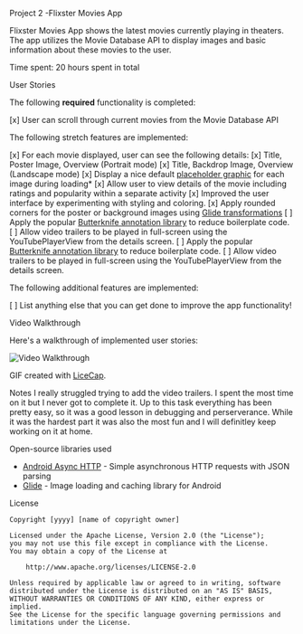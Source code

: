 Project 2 -Flixster Movies App

Flixster Movies App shows the latest movies currently playing in theaters. The app utilizes the Movie Database API to display images and basic information about these movies to the user.

Time spent: 20 hours spent in total

User Stories

The following **required** functionality is completed:

[x] User can scroll through current movies from the Movie Database API

The following stretch features are implemented:

 [x] For each movie displayed, user can see the following details:
 [x] Title, Poster Image, Overview (Portrait mode)
 [x] Title, Backdrop Image, Overview (Landscape mode)
 [x] Display a nice default [placeholder graphic](https://guides.codepath.org/android/Displaying-Images-with-the-Glide-Library#advanced-usage) for each image during loading* [x] Allow user to view details of the movie including ratings and popularity within a separate activity
 [x] Improved the user interface by experimenting with styling and coloring.
 [x] Apply rounded corners for the poster or background images using [Glide transformations](https://guides.codepath.org/android/Displaying-Images-with-the-Glide-Library#transformations) [ ] Apply the popular [Butterknife annotation library](http://guides.codepath.org/android/Reducing-View-Boilerplate-with-Butterknife) to reduce boilerplate code. [ ] Allow video trailers to be played in full-screen using the YouTubePlayerView from the details screen.
 [ ] Apply the popular [Butterknife annotation library](http://guides.codepath.org/android/Reducing-View-Boilerplate-with-Butterknife) to reduce boilerplate code.
 [ ] Allow video trailers to be played in full-screen using the YouTubePlayerView from the details screen.

The following additional features are implemented:

 [ ] List anything else that you can get done to improve the app functionality!

Video Walkthrough

Here's a walkthrough of implemented user stories:




<img src='https://github.com/lmoshiro/Flicks/raw/master/walkthroughFlickster.gif' title='Video Walkthrough' width='' alt='Video Walkthrough' />

GIF created with [LiceCap](http://www.cockos.com/licecap/).

Notes
I really struggled trying to add the video trailers. I spent the most time on it but I never got to complete it. Up to this task
everything has been pretty easy, so it was a good lesson in debugging and perserverance. While it was the hardest part it was also the most fun
and I will definitley keep working on it at home.

 Open-source libraries used

- [Android Async HTTP](https://github.com/loopj/android-async-http) - Simple asynchronous HTTP requests with JSON parsing
- [Glide](https://github.com/bumptech/glide) - Image loading and caching library for Android

 License

    Copyright [yyyy] [name of copyright owner]

    Licensed under the Apache License, Version 2.0 (the "License");
    you may not use this file except in compliance with the License.
    You may obtain a copy of the License at

        http://www.apache.org/licenses/LICENSE-2.0

    Unless required by applicable law or agreed to in writing, software
    distributed under the License is distributed on an "AS IS" BASIS,
    WITHOUT WARRANTIES OR CONDITIONS OF ANY KIND, either express or implied.
    See the License for the specific language governing permissions and
    limitations under the License.
